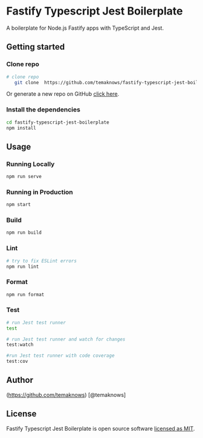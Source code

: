 # Fastify Typescript Jest Boilerplate

A boilerplate for Node.js Fastify apps with TypeScript and Jest.

## Getting started

### Clone repo

```sh
# clone repo
   git clone  https://github.com/temaknows/fastify-typescript-jest-boilerplate
```

Or generate a new repo on GitHub [click here](https://github.com/temaknows/fastify-typescript-jest-boilerplate/generate).

### Install the dependencies

```sh
cd fastify-typescript-jest-boilerplate
npm install
```

## Usage

### Running Locally

```sh
npm run serve
```

### Running in Production

```sh
npm start
```

### Build

```sh
npm run build
```

### Lint

```sh
# try to fix ESLint errors
npm run lint
```

### Format

```sh
npm run format
```

### Test

```sh
# run Jest test runner
test

# run Jest test runner and watch for changes
test:watch

#run Jest test runner with code coverage
test:cov
```

## Author

(https://github.com/temaknows) [@temaknows]

## License

Fastify Typescript Jest Boilerplate is open source software
[licensed as MIT](LICENSE).
